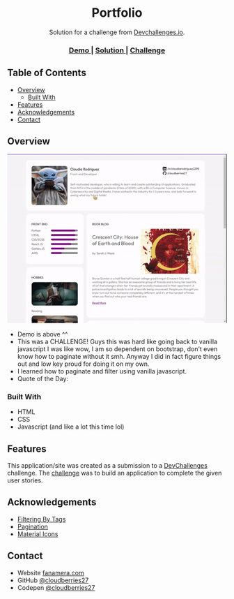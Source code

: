 <!-- Please update value in the {}  -->

<h1 align="center">Portfolio</h1>

<div align="center">
   Solution for a challenge from  <a href="http://devchallenges.io" target="_blank">Devchallenges.io</a>.
</div>

<div align="center">
  <h3>
    <a href="https://cloudberries27.github.io/DevChallenge-Portfolio/">
      Demo
    </a>
    <span> | </span>
    <a href="https://github.com/cloudberries27/DevChallenge-Portfolio/">
      Solution
    </a>
    <span> | </span>
    <a href="https://devchallenges.io/challenges/5ZnOYsSXM24JWnCsNFlt">
      Challenge
    </a>
  </h3>
</div>

<!-- TABLE OF CONTENTS -->

## Table of Contents

- [Overview](#overview)
  - [Built With](#built-with)
- [Features](#features)
- [Acknowledgements](#acknowledgements)
- [Contact](#contact)

<!-- OVERVIEW -->

## Overview

![screenshot](devchallenge001.gif)

- Demo is above ^^
- This was a CHALLENGE! Guys this was hard like going back to vanilla javascript I was like wow, I am so dependent on bootstrap, don't even know how to paginate without it smh. Anyway I did in fact figure things out and low key proud for doing it on my own. 
- I learned how to paginate and filter using vanilla javascript.
- Quote of the Day: 

### Built With

<!-- This section should list any major frameworks that you built your project using. Here are a few examples.-->

- HTML
- CSS
- Javascript (and like a lot this time lol)

## Features

<!-- List the features of your application or follow the template. Don't share the figma file here :) -->

This application/site was created as a submission to a [DevChallenges](https://devchallenges.io/challenges) challenge. The [challenge](https://devchallenges.io/challenges/5ZnOYsSXM24JWnCsNFlt) was to build an application to complete the given user stories.


## Acknowledgements

<!-- This section should list any articles or add-ons/plugins that helps you to complete the project. This is optional but it will help you in the future. For example: -->

- [Filtering By Tags](https://dev.to/dhintz89/simple-filters-in-css-or-js-185k)
- [Pagination](https://medium.com/geekculture/building-a-javascript-pagination-as-simple-as-possible-a9c32dbf4ac1)
- [Material Icons](https://fonts.google.com/icons)

## Contact

- Website [fanamera.com](https://fanamera.com)
- GitHub [@cloudberries27](https://github.com/cloudberries27)
- Codepen [@cloudberries27](https://codepen.io/cloudberries27)


